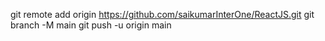 git remote add origin https://github.com/saikumarInterOne/ReactJS.git
git branch -M main
git push -u origin main